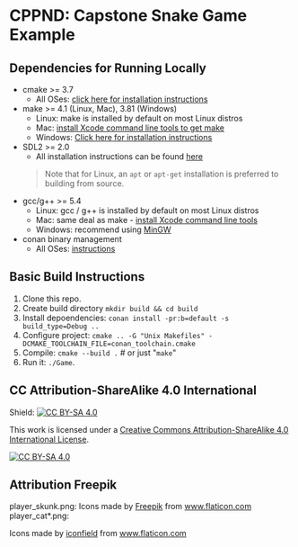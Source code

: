 # CPPND: Capstone Snake Game Example

## Dependencies for Running Locally
* cmake >= 3.7
  * All OSes: [click here for installation instructions](https://cmake.org/install/)
* make >= 4.1 (Linux, Mac), 3.81 (Windows)
  * Linux: make is installed by default on most Linux distros
  * Mac: [install Xcode command line tools to get make](https://developer.apple.com/xcode/features/)
  * Windows: [Click here for installation instructions](http://gnuwin32.sourceforge.net/packages/make.htm)
* SDL2 >= 2.0
  * All installation instructions can be found [here](https://wiki.libsdl.org/Installation)
  >Note that for Linux, an `apt` or `apt-get` installation is preferred to building from source. 
* gcc/g++ >= 5.4
  * Linux: gcc / g++ is installed by default on most Linux distros
  * Mac: same deal as make - [install Xcode command line tools](https://developer.apple.com/xcode/features/)
  * Windows: recommend using [MinGW](http://www.mingw.org/)
* conan binary management
  * All OSes: [instructions](https://docs.conan.io/en/latest/installation.html#)

## Basic Build Instructions

1. Clone this repo.
2. Create build directory `mkdir build && cd build`
3. Install depoendencies: `conan install -pr:b=default -s build_type=Debug ..`
4. Configure project: `cmake .. -G "Unix Makefiles" -DCMAKE_TOOLCHAIN_FILE=conan_toolchain.cmake`
5. Compile: `cmake --build .`  # or just "`make`"
6. Run it: `./Game`.


## CC Attribution-ShareAlike 4.0 International


Shield: [![CC BY-SA 4.0][cc-by-sa-shield]][cc-by-sa]

This work is licensed under a
[Creative Commons Attribution-ShareAlike 4.0 International License][cc-by-sa].

[![CC BY-SA 4.0][cc-by-sa-image]][cc-by-sa]

[cc-by-sa]: http://creativecommons.org/licenses/by-sa/4.0/
[cc-by-sa-image]: https://licensebuttons.net/l/by-sa/4.0/88x31.png
[cc-by-sa-shield]: https://img.shields.io/badge/License-CC%20BY--SA%204.0-lightgrey.svg

## Attribution Freepik
player_skunk.png: Icons made by <a href="https://www.freepik.com" title="Freepik">Freepik</a> from <a href="https://www.flaticon.com/" title="Flaticon">www.flaticon.com</a>
player_cat*.png: <div>Icons made by <a href="https://www.flaticon.com/authors/iconfield" title="iconfield">iconfield</a> from <a href="https://www.flaticon.com/" title="Flaticon">www.flaticon.com</a></div>
